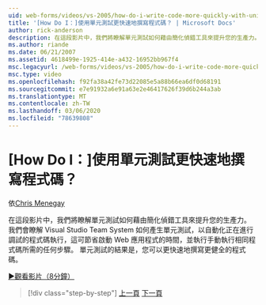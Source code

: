 ```yaml
---
uid: web-forms/videos/vs-2005/how-do-i-write-code-more-quickly-with-unit-tests
title: '[How Do I：]使用單元測試更快速地撰寫程式碼？ | Microsoft Docs'
author: rick-anderson
description: 在這段影片中，我們將瞭解單元測試如何藉由簡化偵錯工具來提升您的生產力。 我們會看到 Visual Studio Team System 如何產生 。
ms.author: riande
ms.date: 06/21/2007
ms.assetid: 4618499e-1925-414e-a432-16952bb967f4
msc.legacyurl: /web-forms/videos/vs-2005/how-do-i-write-code-more-quickly-with-unit-tests
msc.type: video
ms.openlocfilehash: f92fa38a42fe73d22085e5a88b66ea6df0d68191
ms.sourcegitcommit: e7e91932a6e91a63e2e46417626f39d6b244a3ab
ms.translationtype: MT
ms.contentlocale: zh-TW
ms.lasthandoff: 03/06/2020
ms.locfileid: "78639808"
---
```

# <a name="how-do-i-write-code-more-quickly-with-unit-tests"></a>[How Do I：]使用單元測試更快速地撰寫程式碼？

依[Chris Menegay](https://twitter.com/CMenegay)

在這段影片中，我們將瞭解單元測試如何藉由簡化偵錯工具來提升您的生產力。 我們會瞭解 Visual Studio Team System 如何產生單元測試，以自動化正在進行調試的程式碼執行，這可節省啟動 Web 應用程式的時間，並執行手動執行相同程式碼所需的任何步驟。 單元測試的結果是，您可以更快速地撰寫更健全的程式碼。

[&#9654;觀看影片（8分鐘）](https://channel9.msdn.com/Blogs/ASP-NET-Site-Videos/how-do-i-write-code-more-quickly-with-unit-tests)

> [!div class="step-by-step"]
> [上一頁](how-do-i-create-my-own-bug-work-item.md)
> [下一頁](how-do-i-practice-test-driven-development.md)
